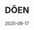 ---  
layout: startup_page  
title: "DÔEN"  
id: "shopdoen.com"  
permalink: "/denshopdoen.com06172025/"  
website: "http://www.shopdoen.com"  
funding_round: "Series A"  
funding_amount: ""  
investors: "Silas Capital"  
about: "DÔEN is a digitally-led, multi-channel fashion and lifestyle brand offering feminine silhouettes and a commitment to environmental responsibility. Founded by sisters Margaret and Katherine Kleveland, the brand creates lasting collections that celebrate womanhood, designed for busy lives and meticulously crafted to be passed on for generations."  
markets: "Fashion, Lifestyle, Clothing, Accessories, Footwear"  
hq: "Van Nuys, California, United States"  
founded_year: "2016"  
linkedin: "https://www.linkedin.com/company/shop-d%C3%B4en"  
twitter: "https://twitter.com/shopdoen"  
instagram: ""  
facebook: "https://www.facebook.com/shopdoen"  
crunchbase: ""  
pitchbook: "https://pitchbook.com/profiles/company/336957-22"  

date_display: "17-Jun-2025"  
date: "2025-06-17"

# SEO Optimization  
meta_title: "DÔEN - Series A"  
meta_description: "DÔEN, DÔEN is a digitally-led, multi-channel fashion and lifestyle brand offering feminine silhouettes and a commitment to environmental responsibility. Fou..."  
meta_keywords: "DÔEN, Fashion, Lifestyle, Clothing, Accessories, Footwear, Series A funding"  
canonical_url: "https://startup.projectstartups.com/denshopdoen.com06172025/"  
---